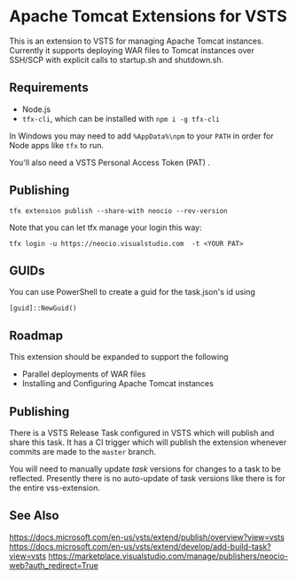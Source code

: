 # Apache Tomcat Extensions for VSTS 
This is an extension to VSTS for managing Apache Tomcat instances.  Currently it supports deploying WAR files to Tomcat instances over SSH/SCP with explicit calls to startup.sh and shutdown.sh.

## Requirements 
* Node.js
* `tfx-cli`, which can be installed with `npm i -g tfx-cli`

In Windows you may need to add `%AppData%\npm` to your `PATH` in order for Node apps like `tfx` to run.

You'll also need a VSTS Personal Access Token (PAT) .


## Publishing
```
tfx extension publish --share-with neocio --rev-version
```

Note that you can let tfx manage your login this way:
```
tfx login -u https://neocio.visualstudio.com  -t <YOUR PAT>
```

## GUIDs
You can use PowerShell to create a guid for the task.json's id using
```
[guid]::NewGuid()
```

## Roadmap
This extension should be expanded to support the following

* Parallel deployments of WAR files
* Installing and Configuring Apache Tomcat instances

## Publishing
There is a VSTS Release Task configured in VSTS which will publish and share this task.  It has a CI trigger which will publish the extension whenever commits are made to the `master` branch.

You will need to manually update *task* versions for changes to a task to be reflected.  Presently there is no auto-update of task versions like there is for the entire vss-extension.


## See Also
https://docs.microsoft.com/en-us/vsts/extend/publish/overview?view=vsts
https://docs.microsoft.com/en-us/vsts/extend/develop/add-build-task?view=vsts
https://marketplace.visualstudio.com/manage/publishers/neocio-web?auth_redirect=True
